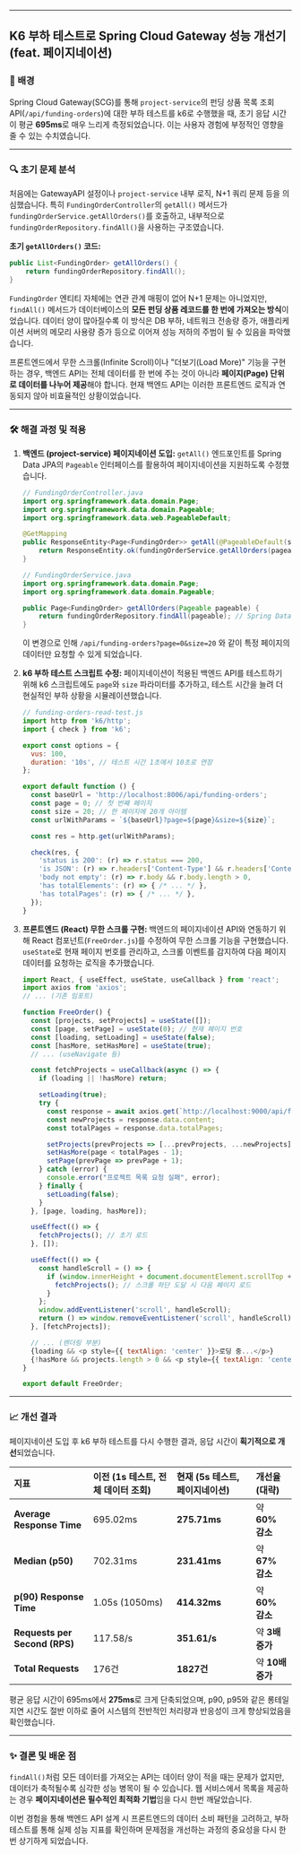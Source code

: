 -----

## K6 부하 테스트로 Spring Cloud Gateway 성능 개선기 (feat. 페이지네이션)

### 🚀 배경

Spring Cloud Gateway(SCG)를 통해 `project-service`의 펀딩 상품 목록 조회 API(`/api/funding-orders`)에 대한 부하 테스트를 k6로 수행했을 때, 초기 응답 시간이 평균 **695ms**로 매우 느리게 측정되었습니다. 이는 사용자 경험에 부정적인 영향을 줄 수 있는 수치였습니다.

-----

### 🔍 초기 문제 분석

처음에는 GatewayAPI 설정이나 `project-service` 내부 로직, N+1 쿼리 문제 등을 의심했습니다. 특히 `FundingOrderController`의 `getAll()` 메서드가 `fundingOrderService.getAllOrders()`를 호출하고, 내부적으로 `fundingOrderRepository.findAll()`을 사용하는 구조였습니다.

**초기 `getAllOrders()` 코드:**

```java
public List<FundingOrder> getAllOrders() {
    return fundingOrderRepository.findAll();
}
```

`FundingOrder` 엔티티 자체에는 연관 관계 매핑이 없어 N+1 문제는 아니었지만, `findAll()` 메서드가 데이터베이스의 **모든 펀딩 상품 레코드를 한 번에 가져오는 방식**이었습니다. 데이터 양이 많아질수록 이 방식은 DB 부하, 네트워크 전송량 증가, 애플리케이션 서버의 메모리 사용량 증가 등으로 이어져 성능 저하의 주범이 될 수 있음을 파악했습니다.

프론트엔드에서 무한 스크롤(Infinite Scroll)이나 "더보기(Load More)" 기능을 구현하는 경우, 백엔드 API는 전체 데이터를 한 번에 주는 것이 아니라 **페이지(Page) 단위로 데이터를 나누어 제공**해야 합니다. 현재 백엔드 API는 이러한 프론트엔드 로직과 연동되지 않아 비효율적인 상황이었습니다.

-----

### 🛠️ 해결 과정 및 적용

1.  **백엔드 (project-service) 페이지네이션 도입:**
    `getAll()` 엔드포인트를 Spring Data JPA의 `Pageable` 인터페이스를 활용하여 페이지네이션을 지원하도록 수정했습니다.

    ```java
    // FundingOrderController.java
    import org.springframework.data.domain.Page;
    import org.springframework.data.domain.Pageable;
    import org.springframework.data.web.PageableDefault;

    @GetMapping
    public ResponseEntity<Page<FundingOrder>> getAll(@PageableDefault(size = 20) Pageable pageable) {
        return ResponseEntity.ok(fundingOrderService.getAllOrders(pageable));
    }

    // FundingOrderService.java
    import org.springframework.data.domain.Page;
    import org.springframework.data.domain.Pageable;

    public Page<FundingOrder> getAllOrders(Pageable pageable) {
        return fundingOrderRepository.findAll(pageable); // Spring Data JPA가 페이지네이션 처리
    }
    ```

    이 변경으로 인해 `/api/funding-orders?page=0&size=20` 와 같이 특정 페이지의 데이터만 요청할 수 있게 되었습니다.

2.  **k6 부하 테스트 스크립트 수정:**
    페이지네이션이 적용된 백엔드 API를 테스트하기 위해 k6 스크립트에도 `page`와 `size` 파라미터를 추가하고, 테스트 시간을 늘려 더 현실적인 부하 상황을 시뮬레이션했습니다.

    ```javascript
    // funding-orders-read-test.js
    import http from 'k6/http';
    import { check } from 'k6';

    export const options = {
      vus: 100,
      duration: '10s', // 테스트 시간 1초에서 10초로 연장
    };

    export default function () {
      const baseUrl = 'http://localhost:8006/api/funding-orders';
      const page = 0; // 첫 번째 페이지
      const size = 20; // 한 페이지에 20개 아이템
      const urlWithParams = `${baseUrl}?page=${page}&size=${size}`;

      const res = http.get(urlWithParams);

      check(res, {
        'status is 200': (r) => r.status === 200,
        'is JSON': (r) => r.headers['Content-Type'] && r.headers['Content-Type'].includes('application/json'),
        'body not empty': (r) => r.body && r.body.length > 0,
        'has totalElements': (r) => { /* ... */ },
        'has totalPages': (r) => { /* ... */ },
      });
    }
    ```

3.  **프론트엔드 (React) 무한 스크롤 구현:**
    백엔드의 페이지네이션 API와 연동하기 위해 React 컴포넌트(`FreeOrder.js`)를 수정하여 무한 스크롤 기능을 구현했습니다. `useState`로 현재 페이지 번호를 관리하고, 스크롤 이벤트를 감지하여 다음 페이지 데이터를 요청하는 로직을 추가했습니다.

    ```javascript
    import React, { useEffect, useState, useCallback } from 'react';
    import axios from 'axios';
    // ... (기존 임포트)

    function FreeOrder() {
      const [projects, setProjects] = useState([]);
      const [page, setPage] = useState(0); // 현재 페이지 번호
      const [loading, setLoading] = useState(false);
      const [hasMore, setHasMore] = useState(true);
      // ... (useNavigate 등)

      const fetchProjects = useCallback(async () => {
        if (loading || !hasMore) return;

        setLoading(true);
        try {
          const response = await axios.get(`http://localhost:9000/api/funding-orders?page=${page}&size=20`);
          const newProjects = response.data.content;
          const totalPages = response.data.totalPages;

          setProjects(prevProjects => [...prevProjects, ...newProjects]);
          setHasMore(page < totalPages - 1);
          setPage(prevPage => prevPage + 1);
        } catch (error) {
          console.error("프로젝트 목록 요청 실패", error);
        } finally {
          setLoading(false);
        }
      }, [page, loading, hasMore]);

      useEffect(() => {
        fetchProjects(); // 초기 로드
      }, []);

      useEffect(() => {
        const handleScroll = () => {
          if (window.innerHeight + document.documentElement.scrollTop + 200 >= document.documentElement.offsetHeight) {
            fetchProjects(); // 스크롤 하단 도달 시 다음 페이지 로드
          }
        };
        window.addEventListener('scroll', handleScroll);
        return () => window.removeEventListener('scroll', handleScroll);
      }, [fetchProjects]);

      // ... (렌더링 부분)
      {loading && <p style={{ textAlign: 'center' }}>로딩 중...</p>}
      {!hasMore && projects.length > 0 && <p style={{ textAlign: 'center' }}>더 이상 프로젝트가 없습니다.</p>}
    }

    export default FreeOrder;
    ```

-----

### 📈 개선 결과

페이지네이션 도입 후 k6 부하 테스트를 다시 수행한 결과, 응답 시간이 **획기적으로 개선**되었습니다.

| 지표                  | 이전 (1s 테스트, 전체 데이터 조회) | 현재 (5s 테스트, 페이지네이션) | 개선율 (대략) |
| :-------------------- | :--------------------------------- | :----------------------------- | :------------ |
| **Average Response Time** | 695.02ms                           | **275.71ms** | 약 **60% 감소** |
| **Median (p50)** | 702.31ms                           | **231.41ms** | 약 **67% 감소** |
| **p(90) Response Time** | 1.05s (1050ms)                     | **414.32ms** | 약 **60% 감소** |
| **Requests per Second (RPS)** | 117.58/s                           | **351.61/s** | 약 **3배 증가** |
| **Total Requests** | 176건                              | **1827건** | 약 **10배 증가** |

평균 응답 시간이 695ms에서 **275ms**로 크게 단축되었으며, p90, p95와 같은 롱테일 지연 시간도 절반 이하로 줄어 시스템의 전반적인 처리량과 반응성이 크게 향상되었음을 확인했습니다.

-----

### ✨ 결론 및 배운 점

`findAll()`처럼 모든 데이터를 가져오는 API는 데이터 양이 적을 때는 문제가 없지만, 데이터가 축적될수록 심각한 성능 병목이 될 수 있습니다. 웹 서비스에서 목록을 제공하는 경우 **페이지네이션은 필수적인 최적화 기법**임을 다시 한번 깨달았습니다.

이번 경험을 통해 백엔드 API 설계 시 프론트엔드의 데이터 소비 패턴을 고려하고, 부하 테스트를 통해 실제 성능 지표를 확인하며 문제점을 개선하는 과정의 중요성을 다시 한번 상기하게 되었습니다.